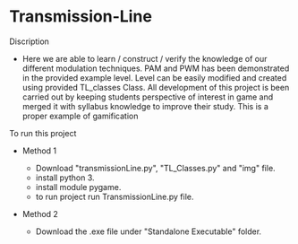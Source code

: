 # Transmission-Line

Discription
- Here we are able to learn / construct / verify the knowledge of our different modulation techniques. PAM and PWM has been demonstrated in the provided example level. Level can be easily modified and created using provided TL_classes Class. All development of this project is been carried out by keeping students perspective of interest in game and merged it with syllabus knowledge to improve their study. This is a proper example of gamification

To run this project

- Method 1
  - Download "transmissionLine.py", "TL_Classes.py" and "img" file.
  - install python 3.
  - install module pygame.
  - to run project run TransmissionLine.py file.

- Method 2
  - Download the .exe file under "Standalone Executable" folder.
